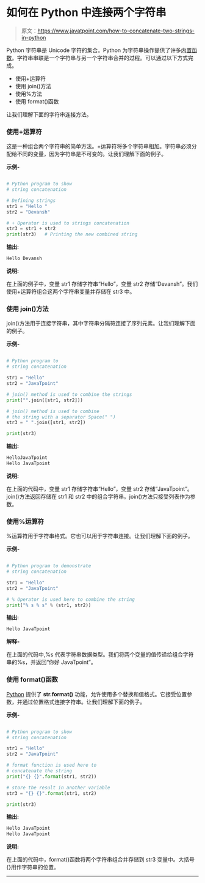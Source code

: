 # 如何在 Python 中连接两个字符串

> 原文：<https://www.javatpoint.com/how-to-concatenate-two-strings-in-python>

Python 字符串是 Unicode 字符的集合。Python 为字符串操作提供了许多[内置函数](https://www.javatpoint.com/python-built-in-functions)。字符串串联是一个字符串与另一个字符串合并的过程。可以通过以下方式完成。

*   使用+运算符
*   使用 join()方法
*   使用%方法
*   使用 format()函数

让我们理解下面的字符串连接方法。

### 使用+运算符

这是一种组合两个字符串的简单方法。+运算符将多个字符串相加。字符串必须分配给不同的变量，因为字符串是不可变的。让我们理解下面的例子。

**示例-**

```py

# Python program to show
# string concatenation

# Defining strings
str1 = "Hello "
str2 = "Devansh"

# + Operator is used to strings concatenation
str3 = str1 + str2
print(str3)   # Printing the new combined string

```

**输出:**

```py
Hello Devansh

```

**说明:**

在上面的例子中，变量 str1 存储字符串“Hello”，变量 str2 存储“Devansh”。我们使用+运算符组合这两个字符串变量并存储在 str3 中。

### 使用 join()方法

join()方法用于连接字符串，其中字符串分隔符连接了序列元素。让我们理解下面的例子。

**示例-**

```py

# Python program to
# string concatenation

str1 = "Hello"
str2 = "JavaTpoint"

# join() method is used to combine the strings
print("".join([str1, str2]))

# join() method is used to combine
# the string with a separator Space(" ")
str3 = " ".join([str1, str2])

print(str3)

```

**输出:**

```py
HelloJavaTpoint
Hello JavaTpoint

```

**说明:**

在上面的代码中，变量 str1 存储字符串“Hello”，变量 str2 存储“JavaTpoint”。join()方法返回存储在 str1 和 str2 中的组合字符串。join()方法只接受列表作为参数。

### 使用%运算符

%运算符用于字符串格式。它也可以用于字符串连接。让我们理解下面的例子。

**示例-**

```py

# Python program to demonstrate
# string concatenation

str1 = "Hello"
str2 = "JavaTpoint"

# % Operator is used here to combine the string
print("% s % s" % (str1, str2))

```

**输出:**

```py
Hello JavaTpoint

```

**解释-**

在上面的代码中,%s 代表字符串数据类型。我们将两个变量的值传递给组合字符串的%s，并返回“你好 JavaTpoint”。

### 使用 format()函数

[Python](https://www.javatpoint.com/python-tutorial) 提供了 **str.format()** 功能，允许使用多个替换和值格式。它接受位置参数，并通过位置格式连接字符串。让我们理解下面的例子。

**示例-**

```py

# Python program to show 
# string concatenation 

str1 = "Hello"
str2 = "JavaTpoint"

# format function is used here to 
# concatenate the string 
print("{} {}".format(str1, str2)) 

# store the result in another variable 
str3 = "{} {}".format(str1, str2) 

print(str3) 

```

**输出:**

```py
Hello JavaTpoint
Hello JavaTpoint

```

**说明:**

在上面的代码中，format()函数将两个字符串组合并存储到 str3 变量中。大括号{}用作字符串的位置。

* * *